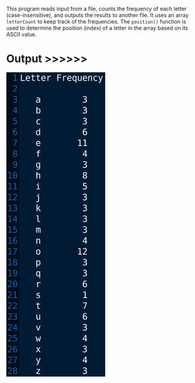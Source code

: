 This program reads input from a file, counts the frequency of each letter (case-insensitive), and outputs the results to another file. It uses an array `letterCount` to keep track of the frequencies. The `position()` function is used to determine the position (index) of a letter in the array based on its ASCII value.

# Output >>>>>>

![](output_image.png)
